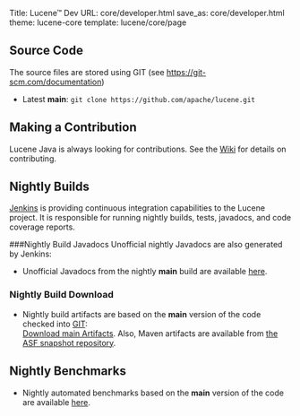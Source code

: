 Title: Lucene™ Dev
URL: core/developer.html
save_as: core/developer.html
theme: lucene-core
template: lucene/core/page

## Source Code
The source files are stored using GIT (see https://git-scm.com/documentation)

- Latest **main**:
`git clone https://github.com/apache/lucene.git`
  
## Making a Contribution
Lucene Java is always looking for contributions. See the [Wiki][1] for details on contributing.

## Nightly Builds

[Jenkins][2] is providing continuous integration capabilities to the Lucene project.
It is responsible for running nightly builds, tests, javadocs, and code coverage reports.

###Nightly Build Javadocs
Unofficial nightly Javadocs are also generated by Jenkins:

- Unofficial Javadocs from the nightly **main** build are available [here][3].

### Nightly Build Download

- Nightly build artifacts are based on the **main** version of the code checked into [GIT][4]: <br/>
  [Download main Artifacts][5]. Also, Maven artifacts are available from [the ASF snapshot repository][6].

## Nightly Benchmarks

- Nightly automated benchmarks based on the **main** version of the code are available [here][7].

[1]: https://github.com/apache/lucene/blob/main/CONTRIBUTING.md
[2]: https://www.jenkins.io/
[3]: https://ci-builds.apache.org/job/Lucene/job/Lucene-Artifacts-main/javadoc/
[4]: https://git-wip-us.apache.org/repos/asf?p=lucene.git
[5]: https://ci-builds.apache.org/job/Lucene/job/Lucene-Artifacts-main/lastSuccessfulBuild/
[6]: https://repository.apache.org/snapshots/org/apache/lucene/
[7]: https://benchmarks.mikemccandless.com/
